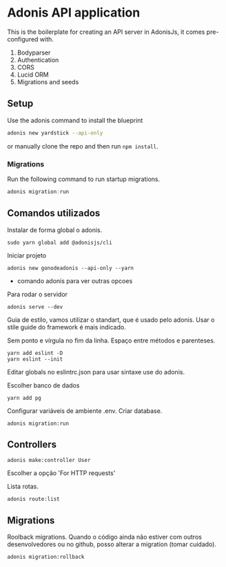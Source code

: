 # Adonis API application

This is the boilerplate for creating an API server in AdonisJs, it comes pre-configured with.

1. Bodyparser
2. Authentication
3. CORS
4. Lucid ORM
5. Migrations and seeds

## Setup

Use the adonis command to install the blueprint

```bash
adonis new yardstick --api-only
```

or manually clone the repo and then run `npm install`.


### Migrations

Run the following command to run startup migrations.

```js
adonis migration:run
```

## Comandos utilizados

Instalar de forma global o adonis.

```console
sudo yarn global add @adonisjs/cli
```

Iniciar projeto

```console
adonis new gonodeadonis --api-only --yarn

```

* comando adonis para ver outras opcoes

Para rodar o servidor

```console
adonis serve --dev
```

Guia de estilo, vamos utilizar o standart, que é usado pelo adonis. Usar o stile guide do framework é mais indicado.

Sem ponto e vírgula no fim da linha. Espaço entre métodos e parenteses.

```console
yarn add eslint -D
yarn eslint --init
```

Editar globals no eslintrc.json para usar sintaxe use do adonis.

Escolher banco de dados

```console
yarn add pg
```

Configurar variáveis de ambiente .env. Criar database.

```console
adonis migration:run
```
## Controllers

```console
adonis make:controller User 
```

Escolher a opção 'For HTTP requests'

Lista rotas.

```console
adonis route:list
```

## Migrations

Roolback migrations. Quando o código ainda não estiver com outros desenvolvedores ou no github, posso alterar a migration (tomar cuidado).

```console
adonis migration:rollback 
```


